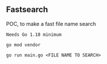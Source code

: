 ## Fastsearch


POC, to make a fast file name search

```
Needs Go 1.18 minimum

go mod vendor

go run main.go <FILE NAME TO SEARCH>

```